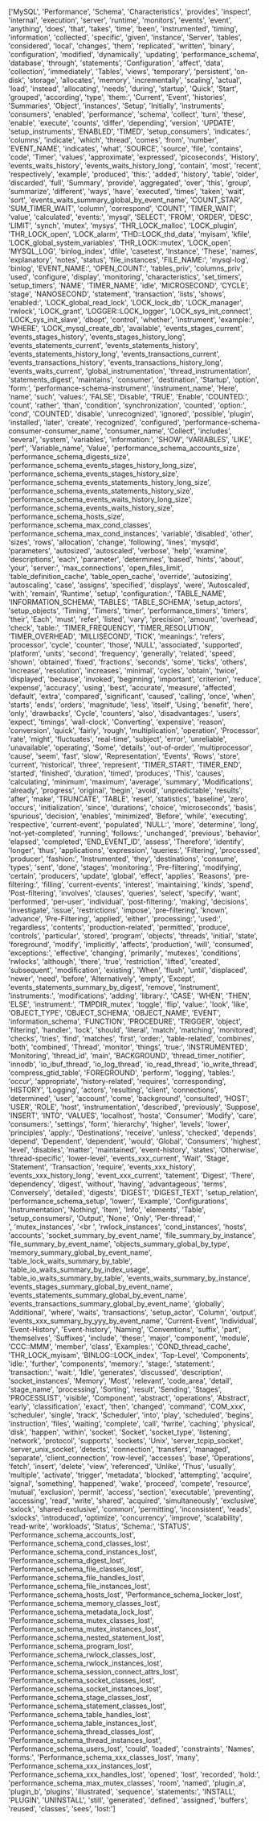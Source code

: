 ['MySQL', 'Performance', 'Schema', 'Characteristics', 'provides', 'inspect', 'internal', 'execution', 'server', 'runtime', 'monitors', 'events', 'event', 'anything', 'does', 'that', 'takes', 'time', 'been', 'instrumented', 'timing', 'information', 'collected', 'specific', 'given', 'instance', 'Server', 'tables', 'considered', 'local', 'changes', 'them', 'replicated', 'written', 'binary', 'configuration', 'modified', 'dynamically', 'updating', 'performance_schema', 'database', 'through', 'statements', 'Configuration', 'affect', 'data', 'collection', 'immediately', 'Tables', 'views', 'temporary', 'persistent', 'on-disk', 'storage', 'allocates', 'memory', 'incrementally', 'scaling', 'actual', 'load', 'instead', 'allocating', 'needs', 'during', 'startup', 'Quick', 'Start', 'grouped', 'according', 'type', 'them:', 'Current', 'Event', 'histories', 'Summaries', 'Object', 'instances', 'Setup', 'Initially', 'instruments', 'consumers', 'enabled', 'performance', 'schema', 'collect', 'turn', 'these', 'enable', 'execute', 'counts', 'differ', 'depending', 'version', 'UPDATE', 'setup_instruments', 'ENABLED', 'TIMED', 'setup_consumers', 'indicates:', 'columns', 'indicate', 'which', 'thread', 'comes', 'from', 'number', 'EVENT_NAME', 'indicates', 'what', 'SOURCE', 'source', 'file', 'contains', 'code', 'Timer', 'values', 'approximate', 'expressed', 'picoseconds', 'History', 'events_waits_history', 'events_waits_history_long', 'contain', 'most', 'recent', 'respectively', 'example', 'produced', 'this:', 'added', 'history', 'table', 'older', 'discarded', 'full', 'Summary', 'provide', 'aggregated', 'over', 'this', 'group', 'summarize', 'different', 'ways', 'have', 'executed', 'times', 'taken', 'wait', 'sort', 'events_waits_summary_global_by_event_name', 'COUNT_STAR', 'SUM_TIMER_WAIT', 'column', 'correspond', 'COUNT', 'TIMER_WAIT', 'value', 'calculated', 'events:', 'mysql', 'SELECT', 'FROM', 'ORDER', 'DESC', 'LIMIT', 'synch', 'mutex', 'mysys', 'THR_LOCK_malloc', 'LOCK_plugin', 'THR_LOCK_open', 'LOCK_alarm', 'THD::LOCK_thd_data', 'myisam', 'kfile', 'LOCK_global_system_variables', 'THR_LOCK::mutex', 'LOCK_open', 'MYSQL_LOG', 'binlog_index', 'dfile', 'casetest', 'Instance', 'These', 'names', 'explanatory', 'notes', 'status', 'file_instances', 'FILE_NAME:', 'mysql-log', 'binlog', 'EVENT_NAME:', 'OPEN_COUNT:', 'tables_priv', 'columns_priv', 'used', 'configure', 'display', 'monitoring', 'characteristics', 'set_timers', 'setup_timers', 'NAME', 'TIMER_NAME', 'idle', 'MICROSECOND', 'CYCLE', 'stage', 'NANOSECOND', 'statement', 'transaction', 'lists', 'shows', 'enabled:', 'LOCK_global_read_lock', 'LOCK_lock_db', 'LOCK_manager', 'rwlock', 'LOCK_grant', 'LOGGER::LOCK_logger', 'LOCK_sys_init_connect', 'LOCK_sys_init_slave', 'dbopt', 'control', 'whether', 'instrument', 'example:', 'WHERE', 'LOCK_mysql_create_db', 'available', 'events_stages_current', 'events_stages_history', 'events_stages_history_long', 'events_statements_current', 'events_statements_history', 'events_statements_history_long', 'events_transactions_current', 'events_transactions_history', 'events_transactions_history_long', 'events_waits_current', 'global_instrumentation', 'thread_instrumentation', 'statements_digest', 'maintains', 'consumer', 'destination', 'Startup', 'option', 'form:', 'performance-schema-instrument', 'instrument_name', 'Here', 'name', 'such', 'values:', 'FALSE', 'Disable', 'TRUE', 'Enable', 'COUNTED:', 'count', 'rather', 'than', 'condition', 'synchronization', 'counted', 'option:', 'cond', 'COUNTED', 'disable', 'unrecognized', 'ignored', 'possible', 'plugin', 'installed', 'later', 'create', 'recognized', 'configured', 'performance-schema-consumer-consumer_name', 'consumer_name', 'Collect', 'includes', 'several', 'system', 'variables', 'information:', 'SHOW', 'VARIABLES', 'LIKE', 'perf', 'Variable_name', 'Value', 'performance_schema_accounts_size', 'performance_schema_digests_size', 'performance_schema_events_stages_history_long_size', 'performance_schema_events_stages_history_size', 'performance_schema_events_statements_history_long_size', 'performance_schema_events_statements_history_size', 'performance_schema_events_waits_history_long_size', 'performance_schema_events_waits_history_size', 'performance_schema_hosts_size', 'performance_schema_max_cond_classes', 'performance_schema_max_cond_instances', 'variable', 'disabled', 'other', 'sizes', 'rows', 'allocation', 'change', 'following', 'lines', 'mysqld', 'parameters', 'autosized', 'autoscaled', 'verbose', 'help', 'examine', 'descriptions', 'each', 'parameter', 'determines', 'based', 'hints', 'about', 'your', 'server:', 'max_connections', 'open_files_limit', 'table_definition_cache', 'table_open_cache', 'override', 'autosizing', 'autoscaling', 'case', 'assigns', 'specified', 'displays', 'were', 'Autoscaled', 'with', 'remain', 'Runtime', 'setup', 'configuration:', 'TABLE_NAME', 'INFORMATION_SCHEMA', 'TABLES', 'TABLE_SCHEMA', 'setup_actors', 'setup_objects', 'Timing', 'Timers', 'timer', 'performance_timers', 'timers', 'their', 'Each', 'must', 'refer', 'listed', 'vary', 'precision', 'amount', 'overhead', 'check', 'table:', 'TIMER_FREQUENCY', 'TIMER_RESOLUTION', 'TIMER_OVERHEAD', 'MILLISECOND', 'TICK', 'meanings:', 'refers', 'processor', 'cycle', 'counter', 'those', 'NULL', 'associated', 'supported', 'platform', 'units', 'second', 'frequency', 'generally', 'related', 'speed', 'shown', 'obtained', 'fixed', 'fractions', 'seconds', 'some', 'ticks', 'others', 'increase', 'resolution', 'increases', 'minimal', 'cycles', 'obtain', 'twice', 'displayed', 'because', 'invoked', 'beginning', 'important', 'criterion', 'reduce', 'expense', 'accuracy', 'using', 'best', 'accurate', 'measure', 'affected', 'default', 'extra', 'compared', 'significant', 'caused', 'calling', 'once', 'when', 'starts', 'ends', 'orders', 'magnitude', 'less', 'itself', 'Using', 'benefit', 'here', 'only', 'drawbacks', 'Cycle', 'counters', 'also', 'disadvantages:', 'users', 'expect', 'timings', 'wall-clock', 'Converting', 'expensive', 'reason', 'conversion', 'quick', 'fairly', 'rough', 'multiplication', 'operation', 'Processor', 'rate', 'might', 'fluctuates', 'real-time', 'subject', 'error', 'unreliable', 'unavailable', 'operating', 'Some', 'details', 'out-of-order', 'multiprocessor', 'cause', 'seem', 'fast', 'slow', 'Representation', 'Events', 'Rows', 'store', 'current', 'historical', 'three', 'represent', 'TIMER_START', 'TIMER_END', 'started', 'finished', 'duration', 'timed', 'produces', 'This', 'causes', 'calculating', 'minimum', 'maximum', 'average', 'summary', 'Modifications', 'already', 'progress', 'original', 'begin', 'avoid', 'unpredictable', 'results', 'after', 'make', 'TRUNCATE', 'TABLE', 'reset', 'statistics', 'baseline', 'zero', 'occurs', 'initialization', 'since', 'durations', 'choice', 'microseconds', 'basis', 'spurious', 'decision', 'enables', 'minimized', 'Before', 'while', 'executing', 'respective', 'current-event', 'populated', 'NULL:', 'more', 'determine', 'long', 'not-yet-completed', 'running', 'follows:', 'unchanged', 'previous', 'behavior', 'elapsed', 'completed', 'END_EVENT_ID', 'assess', 'Therefore', 'identify', 'longer', 'thus', 'applications', 'expression', 'queries:', 'Filtering', 'processed', 'producer', 'fashion:', 'Instrumented', 'they', 'destinations', 'consume', 'types', 'sent', 'done', 'stages', 'monitoring:', 'Pre-filtering', 'modifying', 'certain', 'producers', 'update', 'global', 'effect', 'applies', 'Reasons', 'pre-filtering:', 'filling', 'current-events', 'interest', 'maintaining', 'kinds', 'spend', 'Post-filtering', 'involves', 'clauses', 'queries', 'select', 'specify', 'want', 'performed', 'per-user', 'individual', 'post-filtering:', 'making', 'decisions', 'investigate', 'issue', 'restrictions', 'impose', 'pre-filtering', 'known', 'advance', 'Pre-Filtering', 'applied', 'either', 'processing:', 'used:', 'regardless', 'contents', 'production-related', 'permitted', 'produce', 'controls', 'particular', 'stored', 'program', 'objects', 'threads', 'initial', 'state', 'foreground', 'modify', 'implicitly', 'affects', 'production', 'will', 'consumed', 'exceptions:', 'effective', 'changing', 'primarily', 'mutexes', 'conditions', 'rwlocks', 'although', 'there', 'true', 'restriction', 'lifted', 'created', 'subsequent', 'modification', 'existing', 'When', 'flush', 'until', 'displaced', 'newer', 'need', 'before', 'Alternatively', 'empty', 'Except', 'events_statements_summary_by_digest', 'remove', 'Instrument', 'instruments:', 'modifications', 'adding', 'library:', 'CASE', 'WHEN', 'THEN', 'ELSE', 'instrument:', 'TMPDIR_mutex', 'toggle', 'flip', 'value:', 'look', 'like', 'OBJECT_TYPE', 'OBJECT_SCHEMA', 'OBJECT_NAME', 'EVENT', 'information_schema', 'FUNCTION', 'PROCEDURE', 'TRIGGER', 'object', 'filtering', 'handler', 'lock', 'should', 'literal', 'match', 'matching', 'monitored', 'checks', 'tries', 'find', 'matches', 'first', 'order:', 'table-related', 'combines', 'both', 'combined', 'Thread', 'monitor', 'things', 'true:', 'INSTRUMENTED', 'Monitoring', 'thread_id', 'main', 'BACKGROUND', 'thread_timer_notifier', 'innodb', 'io_ibuf_thread', 'io_log_thread', 'io_read_thread', 'io_write_thread', 'compress_gtid_table', 'FOREGROUND', 'perform', 'logging', 'tables:', 'occur', 'appropriate', 'history-related', 'requires', 'corresponding', 'HISTORY', 'Logging', 'actors', 'resulting', 'client', 'connections', 'determined', 'user', 'account', 'come', 'background', 'consulted', 'HOST', 'USER', 'ROLE', 'host', 'instrumentation', 'described', 'previously', 'Suppose', 'INSERT', 'INTO', 'VALUES', 'localhost', 'hosta', 'Consumer', 'Modify', 'care', 'consumers:', 'settings', 'form', 'hierarchy', 'higher', 'levels', 'lower', 'principles', 'apply:', 'Destinations', 'receive', 'unless', 'checked', 'depends', 'depend', 'Dependent', 'dependent', 'would', 'Global', 'Consumers', 'highest', 'level', 'disables', 'matter', 'maintained', 'event-history', 'states', 'Otherwise', 'thread-specific', 'lower-level', 'events_xxx_current', 'Wait', 'Stage', 'Statement', 'Transaction', 'require', 'events_xxx_history', 'events_xxx_history_long', 'event_xxx_current', 'tatement', 'Digest', 'There', 'dependency', 'digest', 'without', 'having', 'advantageous', 'terms', 'Conversely', 'detailed', 'digests', 'DIGEST', 'DIGEST_TEXT', 'setup_relation', 'performance_schema_setup', 'lower:', 'Example', 'Configurations', 'Instrumentation', 'Nothing', 'Item', 'Info', 'elements', 'Table', 'setup_consumersi', 'Output', 'None', 'Only', 'Per-thread', '<br />', 'mutex_instances', '<br ', 'rwlock_instances', 'cond_instances', 'hosts', 'accounts', 'socket_summary_by_event_name', 'file_summary_by_instance', 'file_summary_by_event_name', 'objects_summary_global_by_type', 'memory_summary_global_by_event_name', 'table_lock_waits_summary_by_table', 'table_io_waits_summary_by_index_usage', 'table_io_waits_summary_by_table', 'events_waits_summary_by_instance', 'events_stages_summary_global_by_event_name', 'events_statements_summary_global_by_event_name', 'events_transactions_summary_global_by_event_name', 'globally', 'Additional', 'where', 'waits', 'transactions', 'setup_actor', 'Column', 'output', 'events_xxx_summary_by_yyy_by_event_name', 'Current-Event', 'Individual', 'Event-History', 'Event-history', 'Naming', 'Conventions', 'suffix', 'part', 'themselves', 'Suffixes', 'include', 'these:', 'major', 'component', 'module', 'CCC::MMM', 'member', 'class', 'Examples:', 'COND_thread_cache', 'THR_LOCK_myisam', 'BINLOG::LOCK_index', 'Top-Level', 'Components', 'idle:', 'further', 'components', 'memory:', 'stage:', 'statement:', 'transaction:', 'wait:', 'Idle', 'generates', 'discussed', 'description', 'socket_instances', 'Memory', 'Most', 'relevant', 'code_area', 'detail', 'stage_name', 'processing', 'Sorting', 'result', 'Sending', 'Stages', 'PROCESSLIST', 'visible', 'Component', 'abstract', 'operations', 'Abstract', 'early', 'classification', 'exact', 'then', 'changed', 'command', 'COM_xxx', 'scheduler', 'single', 'track', 'Scheduler', 'into', 'play', 'scheduled', 'begins', 'instruction', 'files', 'waiting', 'complete', 'call', 'fwrite', 'caching', 'physical', 'disk', 'happen', 'within', 'socket', 'Socket', 'socket_type', 'listening', 'network', 'protocol', 'supports', 'sockets', 'Unix', 'server_tcpip_socket', 'server_unix_socket', 'detects', 'connection', 'transfers', 'managed', 'separate', 'client_connection', 'row-level', 'accesses', 'base', 'Operations', 'fetch', 'insert', 'delete', 'view', 'referenced', 'Unlike', 'Thus', 'usually', 'multiple', 'activate', 'trigger', 'metadata', 'blocked', 'attempting', 'acquire', 'signal', 'something', 'happened', 'wake', 'proceed', 'compete', 'resource', 'mutual', 'exclusion', 'permit', 'access', 'section', 'executable', 'preventing', 'accessing', 'read', 'write', 'shared', 'acquired', 'simultaneously', 'exclusive', 'sxlock', 'shared-exclusive', 'common', 'permitting', 'inconsistent', 'reads', 'sxlocks', 'introduced', 'optimize', 'concurrency', 'improve', 'scalability', 'read-write', 'workloads', 'Status', 'Schema:', 'STATUS', 'Performance_schema_accounts_lost', 'Performance_schema_cond_classes_lost', 'Performance_schema_cond_instances_lost', 'Performance_schema_digest_lost', 'Performance_schema_file_classes_lost', 'Performance_schema_file_handles_lost', 'Performance_schema_file_instances_lost', 'Performance_schema_hosts_lost', 'Performance_schema_locker_lost', 'Performance_schema_memory_classes_lost', 'Performance_schema_metadata_lock_lost', 'Performance_schema_mutex_classes_lost', 'Performance_schema_mutex_instances_lost', 'Performance_schema_nested_statement_lost', 'Performance_schema_program_lost', 'Performance_schema_rwlock_classes_lost', 'Performance_schema_rwlock_instances_lost', 'Performance_schema_session_connect_attrs_lost', 'Performance_schema_socket_classes_lost', 'Performance_schema_socket_instances_lost', 'Performance_schema_stage_classes_lost', 'Performance_schema_statement_classes_lost', 'Performance_schema_table_handles_lost', 'Performance_schema_table_instances_lost', 'Performance_schema_thread_classes_lost', 'Performance_schema_thread_instances_lost', 'Performance_schema_users_lost', 'could', 'loaded', 'constraints', 'Names', 'forms:', 'Performance_schema_xxx_classes_lost', 'many', 'Performance_schema_xxx_instances_lost', 'Performance_schema_xxx_handles_lost', 'opened', 'lost', 'recorded', 'hold:', 'performance_schema_max_mutex_classes', 'room', 'named', 'plugin_a', 'plugin_b', 'plugins', 'illustrated', 'sequence', 'statements:', 'INSTALL', 'PLUGIN', 'UNINSTALL', 'still', 'generated', 'defined', 'assigned', 'buffers', 'reused', 'classes', 'sees', 'lost:']
